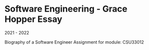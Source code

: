 # Software Engineering - Grace Hopper Essay 

2021 - 2022

Biography of a Software Engineer Assignment for module: CSU33012
